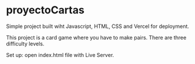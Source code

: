 # proyectoCartas

Simple project built wiht Javascript, HTML, CSS and Vercel for deployment.

This project is a card game where you have to make pairs. There are three difficulty levels.

Set up: open index.html file with Live Server.

